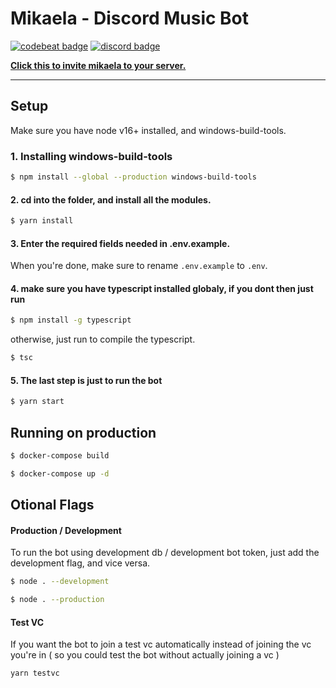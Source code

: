 # Mikaela - Discord Music Bot

[![codebeat badge](https://codebeat.co/badges/6a40e725-5006-4c0c-9948-18326ab5338d)](https://codebeat.co/projects/github-com-kira0x1-mikaela-master)
[![discord badge](https://img.shields.io/discord/585850878532124672?color=7289da&logo=discord&logoColor=white)](https://discord.gg/6fzTAReQtj)

**[Click this to invite mikaela to your server.](https://discordapp.com/api/oauth2/authorize?client_id=585874337618460672&permissions=37038144&scope=bot)**

---

## Setup

Make sure you have node v16+ installed, and windows-build-tools.

### 1. Installing windows-build-tools

```bash
$ npm install --global --production windows-build-tools
```

#### 2. cd into the folder, and install all the modules.

```bash
$ yarn install
```

#### 3. Enter the required fields needed in .env.example.

When you're done, make sure to rename `.env.example` to `.env`.

#### 4. make sure you have typescript installed globaly, if you dont then just run

```bash
$ npm install -g typescript
```

otherwise, just run to compile the typescript.

```bash
$ tsc
```

#### 5. The last step is just to run the bot

```bash
$ yarn start
```

## Running on production

```bash
$ docker-compose build
```

```bash
$ docker-compose up -d
```

## Otional Flags

#### Production / Development

To run the bot using development db / development bot token, just add the development flag, and vice versa.

```bash
$ node . --development
```

```bash
$ node . --production
```

#### Test VC

If you want the bot to join a test vc automatically instead of joining the vc you're in ( so you could test the bot without actually joining a vc )

```bash
yarn testvc
```
